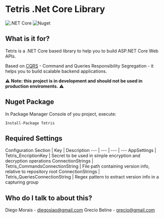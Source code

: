 # Tetris .Net Core Library #

![.NET Core](https://github.com/diegosiao/Tetris/workflows/.NET%20Core/badge.svg) ![Nuget](https://github.com/diegosiao/Tetris/workflows/Nuget/badge.svg)

## What is it for?

Tetris is a .NET Core based library to help you to build ASP.NET Core Web APIs.

Based on [CQRS](https://martinfowler.com/bliki/CQRS.html) - Command and Queries Responsibility Segregation - it helps you to build scalable backend applications.

⚠️ **Note: this project is in development and should not be used in production enviroments.** ⚠️

## Nuget Package 

In Package Manager Console of you project, execute:

`Install-Package Tetris`

## Required Settings

Configuration Section | Key | Description
--- | --- | --- | ---
AppSettings | Tetris_EncriptionKey | Secret to be used in simple encryption and decryption operations
ConnectionStrings | Tetris_CommandsConnectionString | File path containing version info, relative to repository root
ConnectionStrings | Tetris_QueriesConnectionString | Regex pattern to extract version info in a capturing group

## Who do I talk to about this? ##

Diego Morais - diegosiao@gmail.com
Grecio Beline - grecio@gmail.com
